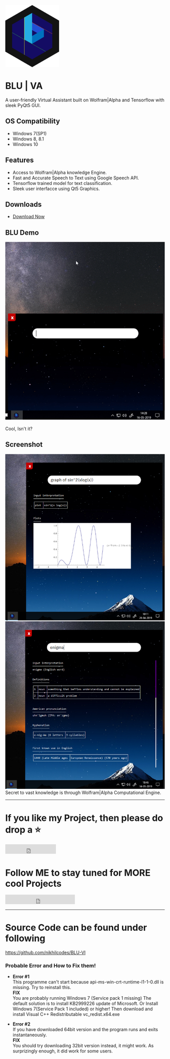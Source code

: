 ![BLU Logo](IMAGES/BLU-LOGO.png)

# BLU | VA
A user-friendly Virtual Assistant built on Wolfram|Alpha and Tensorflow with sleek PyQt5 GUI.


## OS Compatibility
- Windows 7(SP1)
- Windows 8, 8.1
- Windows 10

## Features
 - Access to Wolfram|Alpha knowledge Engine.
 - Fast and Accurate Speech to Text using Google Speech API.
 - Tensorflow trained model for text classification.
 - Sleek user interfacce using Qt5 Graphics.
 
## Downloads
- [Download Now](https://drive.google.com/file/d/1iYuTKw_Z2Dg9k-2sfL62HqvvVy2loLTR/view?usp=sharing)

## BLU Demo
![gif Playback](IMAGES/BLU-DEMO.gif)<br><br>
Cool, Isn't it?

## Screenshot
![Screenshot2](IMAGES/ss1.png)
![Screenshot2](IMAGES/ss2.png)<br>
Secret to vast knowledge is through Wolfram|Alpha Computational Engine.

---
# If you like my Project, then please do drop a ⭐
<iframe src="https://ghbtns.com/github-btn.html?user=nikhilcodes&repo=virtualblu&type=star&count=true&size=large" frameborder="0" scrolling="0" width="160px" height="30px"></iframe>

# Follow ME to stay tuned for MORE cool Projects
<iframe src="https://ghbtns.com/github-btn.html?user=nikhilcodes&type=follow&count=true&size=large" frameborder="0" scrolling="0" width="220px" height="30px"></iframe>

---
# Source Code can be found under following
https://github.com/nikhilcodes/BLU-VI

### Probable Error and How to Fix them!
- **Error #1**<br>
  This programme can't start because api-ms-win-crt-runtime-l1-1-0.dll is missing. Try to reinstall this.<br>
  **FIX**<br>
  You are probably running Windows 7 (Service pack 1 missing)
  The default solution is to install KB2999226 update of Microsoft.
  Or Install Windows 7(Service Pack 1 included) or higher!
  Then download and install Visual C++ Redistributable vc_redist.x64.exe

- **Error #2**<br>
  If you have downloaded 64bit version and the program runs and exits instantaneously.<br>
  **FIX**<br>
  You should try downloading 32bit version instead, it might work.
  As surprizingly enough, it did work for some users.
